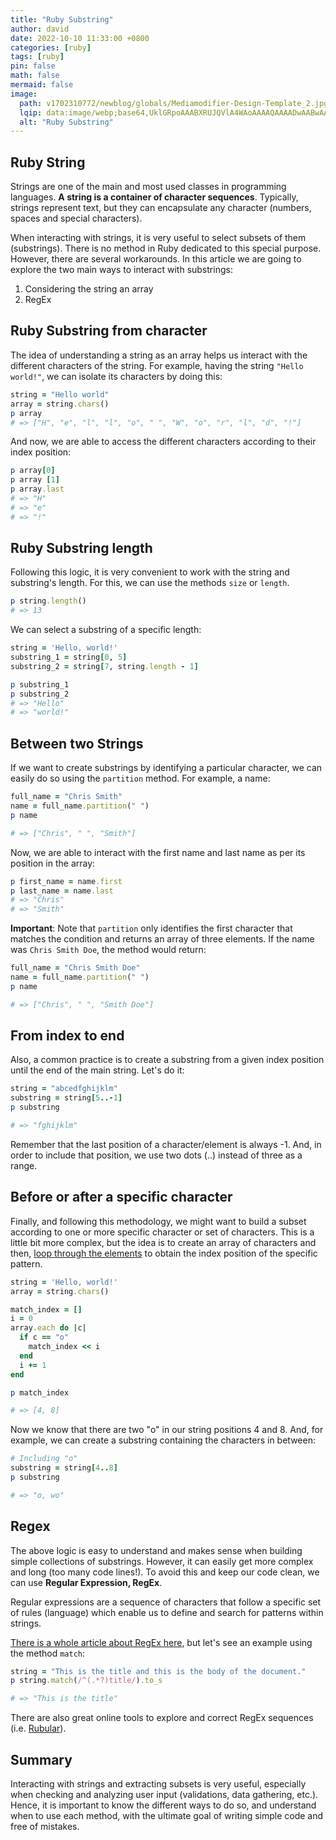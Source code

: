 ```yaml
---
title: "Ruby Substring"
author: david
date: 2022-10-10 11:33:00 +0800
categories: [ruby]
tags: [ruby]
pin: false
math: false
mermaid: false
image:
  path: v1702310772/newblog/globals/Mediamodifier-Design-Template_2.jpg
  lqip: data:image/webp;base64,UklGRpoAAABXRUJQVlA4WAoAAAAQAAAADwAABwAAQUxQSDIAAAARL0AmbZurmr57yyIiqE8oiG0bejIYEQTgqiDA9vqnsUSI6H+oAERp2HZ65qP/VIAWAFZQOCBCAAAA8AEAnQEqEAAIAAVAfCWkAALp8sF8rgRgAP7o9FDvMCkMde9PK7euH5M1m6VWoDXf2FkP3BqV0ZYbO6NA/VFIAAAA
  alt: "Ruby Substring"
---
```


## Ruby String

Strings are one of the main and most used classes in programming languages. **A string is a container of character sequences**. Typically, strings represent text, but they can encapsulate any character (numbers, spaces and special characters).

When interacting with strings, it is very useful to select subsets of them (substrings). There is no method in Ruby dedicated to this special purpose. However, there are several workarounds. In this article we are going to explore the two main ways to interact with substrings:

1. Considering the string an array
2. RegEx

## Ruby Substring from character

The idea of understanding a string as an array helps us interact with the different characters of the string. For example, having the string `"Hello world!"`, we can isolate its characters by doing this:

```ruby
string = "Hello world"
array = string.chars()
p array
# => ["H", "e", "l", "l", "o", " ", "W", "o", "r", "l", "d", "!"]
```

And now, we are able to access the different characters according to their index position:

```ruby
p array[0]
p array [1]
p array.last
# => "H"
# => "e"
# => "!"
```

## Ruby Substring length

Following this logic, it is very convenient to work with the string and substring's length. For this, we can use the methods `size` or `length`.

```ruby
p string.length()
# => 13
```

We can select a substring of a specific length:

```ruby
string = 'Hello, world!'
substring_1 = string[0, 5]
substring_2 = string[7, string.length - 1]

p substring_1
p substring_2
# => "Hello"
# => "world!"
```

## Between two Strings

If we want to create substrings by identifying a particular character, we can easily do so using the `partition` method. For example, a name:

```ruby
full_name = "Chris Smith"
name = full_name.partition(" ")
p name

# => ["Chris", " ", "Smith"]
```

Now, we are able to interact with the first name and last name as per its position in the array:

```ruby
p first_name = name.first
p last_name = name.last
# => "Chris"
# => "Smith"
```

**Important**: Note that `partition` only identifies the first character that matches the condition and returns an array of three elements. If the name was `Chris Smith Doe`, the method would return:

```ruby
full_name = "Chris Smith Doe"
name = full_name.partition(" ")
p name

# => ["Chris", " ", "Smith Doe"]
```

## From index to end

Also, a common practice is to create a substring from a given index position until the end of the main string. Let's do it:

```ruby
string = "abcedfghijklm"
substring = string[5..-1]
p substring

# => "fghijklm"
```

Remember that the last position of a character/element is always -1. And, in order to include that position, we use two dots (..) instead of three as a range.

## Before or after a specific character

Finally, and following this methodology, we might want to build a subset according to one or more specific character or set of characters. This is a little bit more complex, but the idea is to create an array of characters and then, [loop through the elements](https://www.bootrails.com/blog/ruby-loops-overview/) to obtain the index position of the specific pattern.

```ruby
string = 'Hello, world!'
array = string.chars()

match_index = []
i = 0
array.each do |c|
  if c == "o"
    match_index << i
  end
  i += 1
end

p match_index

# => [4, 8]
```

Now we know that there are two "o" in our string positions 4 and 8. And, for example, we can create a substring containing the characters in between:

```ruby
# Including "o"
substring = string[4..8]
p substring

# => "o, wo"
```

## Regex

The above logic is easy to understand and makes sense when building simple collections of substrings. However, it can easily get more complex and long (too many code lines!). To avoid this and keep our code clean, we can use **Regular Expression, RegEx**.

Regular expressions are a sequence of characters that follow a specific set of rules (language) which enable us to define and search for patterns within strings.

[There is a whole article about RegEx here](https://www.bootrails.com/blog/ruby-regex-friendly-guide/), but let's see an example using the method `match`:

```ruby
string = "This is the title and this is the body of the document."
p string.match(/^(.*?)title/).to_s

# => "This is the title"
```

There are also great online tools to explore and correct RegEx sequences (i.e. <a href="https://rubular.com/" target="_blank" >Rubular</a>).

## Summary

Interacting with strings and extracting subsets is very useful, especially when checking and analyzing user input (validations, data gathering, etc.). Hence, it is important to know the different ways to do so, and understand when to use each method, with the ultimate goal of writing simple code and free of mistakes.